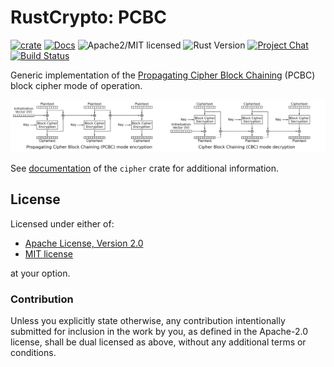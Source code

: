 # RustCrypto: PCBC

[![crate][crate-image]][crate-link]
[![Docs][docs-image]][docs-link]
![Apache2/MIT licensed][license-image]
![Rust Version][rustc-image]
[![Project Chat][chat-image]][chat-link]
[![Build Status][build-image]][build-link]

Generic implementation of the [Propagating Cipher Block Chaining][PCBC] (PCBC)
block cipher mode of operation.

<img src="https://raw.githubusercontent.com/RustCrypto/media/26acc39f/img/block-modes/pcbc_enc.svg" width="50%"><img src="https://raw.githubusercontent.com/RustCrypto/media/26acc39f/img/block-modes/pcbc_dec.svg" width="50%">

See [documentation][cipher-doc] of the `cipher` crate for additional information.

## License

Licensed under either of:

 * [Apache License, Version 2.0](http://www.apache.org/licenses/LICENSE-2.0)
 * [MIT license](http://opensource.org/licenses/MIT)

at your option.

### Contribution

Unless you explicitly state otherwise, any contribution intentionally submitted
for inclusion in the work by you, as defined in the Apache-2.0 license, shall be
dual licensed as above, without any additional terms or conditions.

[//]: # (badges)

[crate-image]: https://img.shields.io/crates/v/pcbc.svg
[crate-link]: https://crates.io/crates/pcbc
[docs-image]: https://docs.rs/pcbc/badge.svg
[docs-link]: https://docs.rs/pcbc/
[license-image]: https://img.shields.io/badge/license-Apache2.0/MIT-blue.svg
[rustc-image]: https://img.shields.io/badge/rustc-1.85+-blue.svg
[chat-image]: https://img.shields.io/badge/zulip-join_chat-blue.svg
[chat-link]: https://rustcrypto.zulipchat.com/#narrow/stream/308460-block-modes
[build-image]: https://github.com/RustCrypto/block-modes/workflows/pcbc/badge.svg?branch=master&event=push
[build-link]: https://github.com/RustCrypto/block-modes/actions?query=workflow%3Apcbc+branch%3Amaster

[//]: # (general links)

[PCBC]: https://en.wikipedia.org/wiki/Block_cipher_mode_of_operation#Propagating_cipher_block_chaining_(PCBC)
[cipher-doc]: https://docs.rs/cipher/

